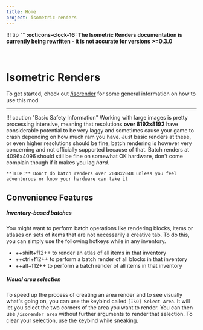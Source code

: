 ```yaml
---
title: Home
project: isometric-renders
---
```


!!! tip ""
    **:octicons-clock-16: The Isometric Renders documentation is currently being rewritten - it is not accurate for versions >=0.3.0**

<br>

# Isometric Renders
To get started, check out [/isorender](slash_isorender.md) for some general information on how to use this mod

***

!!! caution "Basic Safety Information"
    Working with large images is pretty processing intensive, meaning that resolutions **over 8192x8192** have considerable potential to be very laggy and sometimes cause your game to crash depending on how much ram you have. Just basic renders at these, or even higher resolutions should be fine, batch rendering is however very concerning and not officially supported because of that. Batch renders at 4096x4096 should still be fine on somewhat OK hardware, don't come complain though if it makes you lag *hard*.

    **TLDR:** Don't do batch renders over 2048x2048 unless you feel adventurous or know your hardware can take it

## Convenience Features
##### Inventory-based batches
You might want to perform batch operations like rendering blocks, items or atlases on sets of items that are not necessarily a creative tab. To do this, you can simply use the following hotkeys while in any inventory.

 - ++shift+f12++ to render an atlas of all items in that inventory
 - ++ctrl+f12++ to perform a batch render of all blocks in that inventory
 - ++alt+f12++ to perform a batch render of all items in that inventory

##### Visual area selection
To speed up the process of creating an area render and to see visually what's going on, you can use the keybind called `[ISO] Select Area`. It will let you select the two corners of the area you want to render. You can then use `/isorender area` without further arguments to render that selection. To clear your selection, use the keybind while sneaking.
